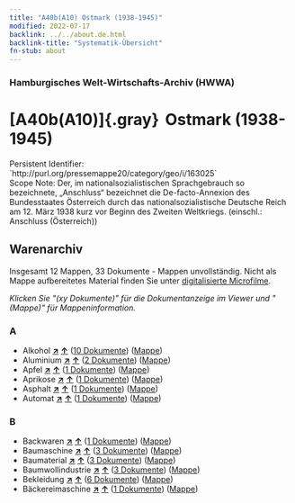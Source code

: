 ```yaml
---
title: "A40b(A10) Ostmark (1938-1945)"
modified: 2022-07-17
backlink: ../../about.de.html
backlink-title: "Systematik-Übersicht"
fn-stub: about
---
```


### Hamburgisches Welt-Wirtschafts-Archiv (HWWA)

# [A40b(A10)]{.gray}&#8201; Ostmark (1938-1945)

<div class="hint">Persistent Identifier: `http://purl.org/pressemappe20/category/geo/i/163025`</div>

<div class="hint">
Scope Note: Der, im nationalsozialistischen Sprachgebrauch so bezeichnete, „Anschluss“ bezeichnet die De-facto-Annexion des Bundesstaates Österreich durch das nationalsozialistische Deutsche Reich am 12. März 1938 kurz vor Beginn des Zweiten Weltkriegs.  (einschl.: Anschluss (Österreich))
</div>





## Warenarchiv








Insgesamt 12 Mappen, 33 Dokumente - Mappen unvollständig.
Nicht als Mappe aufbereitetes Material finden Sie unter [digitalisierte Microfilme](/film/h1_wa.de.html).

_Klicken Sie "(xy Dokumente)" für die Dokumentanzeige im Viewer und "(Mappe)" für Mappeninformation._




### A

- Alkohol [**&nearr;**](../../../ware/i/141966/about.de.html "Alkohol (XXX in der ganzen Welt)") [**&uarr;**](../../../ware/about.de.html#PID20.02-Sp "Warensystematik") (<a href="https://pm20.zbw.eu/iiifview/folder/wa/141966,163025" title="über: Alkohol : Ostmark (1938-1945)" target="_blank">10 Dokumente</a>) ([Mappe](../../../../folder/wa/1419xx/141966/1630xx/163025/about.de.html))
- Aluminium [**&nearr;**](../../../ware/i/141969/about.de.html "Aluminium (XXX in der ganzen Welt)") [**&uarr;**](../../../ware/about.de.html#PID07.01-Lm01 "Warensystematik") (<a href="https://pm20.zbw.eu/iiifview/folder/wa/141969,163025" title="über: Aluminium : Ostmark (1938-1945)" target="_blank">2 Dokumente</a>) ([Mappe](../../../../folder/wa/1419xx/141969/1630xx/163025/about.de.html))
- Apfel [**&nearr;**](../../../ware/i/141980/about.de.html "Apfel (XXX in der ganzen Welt)") [**&uarr;**](../../../ware/about.de.html#PLW04-Ob01 "Warensystematik") (<a href="https://pm20.zbw.eu/iiifview/folder/wa/141980,163025" title="über: Apfel : Ostmark (1938-1945)" target="_blank">1 Dokumente</a>) ([Mappe](../../../../folder/wa/1419xx/141980/1630xx/163025/about.de.html))
- Aprikose [**&nearr;**](../../../ware/i/142001/about.de.html "Aprikose (XXX in der ganzen Welt)") [**&uarr;**](../../../ware/about.de.html#PLW04-Zs02 "Warensystematik") (<a href="https://pm20.zbw.eu/iiifview/folder/wa/142001,163025" title="über: Aprikose : Ostmark (1938-1945)" target="_blank">1 Dokumente</a>) ([Mappe](../../../../folder/wa/1420xx/142001/1630xx/163025/about.de.html))
- Asphalt [**&nearr;**](../../../ware/i/142016/about.de.html "Asphalt (XXX in der ganzen Welt)") [**&uarr;**](../../../ware/about.de.html#PID22-Bd01 "Warensystematik") (<a href="https://pm20.zbw.eu/iiifview/folder/wa/142016,163025" title="über: Asphalt : Ostmark (1938-1945)" target="_blank">1 Dokumente</a>) ([Mappe](../../../../folder/wa/1420xx/142016/1630xx/163025/about.de.html))
- Automat [**&nearr;**](../../../ware/i/142020/about.de.html "Automat (XXX in der ganzen Welt)") [**&uarr;**](../../../ware/about.de.html#PID08-Au "Warensystematik") (<a href="https://pm20.zbw.eu/iiifview/folder/wa/142020,163025" title="über: Automat : Ostmark (1938-1945)" target="_blank">1 Dokumente</a>) ([Mappe](../../../../folder/wa/1420xx/142020/1630xx/163025/about.de.html))

### B

- Backwaren [**&nearr;**](../../../ware/i/142026/about.de.html "Backwaren (XXX in der ganzen Welt)") [**&uarr;**](../../../ware/about.de.html#PID20-Ba "Warensystematik") (<a href="https://pm20.zbw.eu/iiifview/folder/wa/142026,163025" title="über: Backwaren : Ostmark (1938-1945)" target="_blank">1 Dokumente</a>) ([Mappe](../../../../folder/wa/1420xx/142026/1630xx/163025/about.de.html))
- Baumaschine [**&nearr;**](../../../ware/i/142084/about.de.html "Baumaschine (XXX in der ganzen Welt)") [**&uarr;**](../../../ware/about.de.html#PID08-Ba "Warensystematik") (<a href="https://pm20.zbw.eu/iiifview/folder/wa/142084,163025" title="über: Baumaschine : Ostmark (1938-1945)" target="_blank">3 Dokumente</a>) ([Mappe](../../../../folder/wa/1420xx/142084/1630xx/163025/about.de.html))
- Baumaterial [**&nearr;**](../../../ware/i/142086/about.de.html "Baumaterial (XXX in der ganzen Welt)") [**&uarr;**](../../../ware/about.de.html#PID22-Bs "Warensystematik") (<a href="https://pm20.zbw.eu/iiifview/folder/wa/142086,163025" title="über: Baumaterial : Ostmark (1938-1945)" target="_blank">3 Dokumente</a>) ([Mappe](../../../../folder/wa/1420xx/142086/1630xx/163025/about.de.html))
- Baumwollindustrie [**&nearr;**](../../../ware/i/142091/about.de.html "Baumwollindustrie (XXX in der ganzen Welt)") [**&uarr;**](../../../ware/about.de.html#PID19-Bw01 "Warensystematik") (<a href="https://pm20.zbw.eu/iiifview/folder/wa/142091,163025" title="über: Baumwollindustrie : Ostmark (1938-1945)" target="_blank">3 Dokumente</a>) ([Mappe](../../../../folder/wa/1420xx/142091/1630xx/163025/about.de.html))
- Bekleidung [**&nearr;**](../../../ware/i/142106/about.de.html "Bekleidung (XXX in der ganzen Welt)") [**&uarr;**](../../../ware/about.de.html#PID19-Bk "Warensystematik") (<a href="https://pm20.zbw.eu/iiifview/folder/wa/142106,163025" title="über: Bekleidung : Ostmark (1938-1945)" target="_blank">6 Dokumente</a>) ([Mappe](../../../../folder/wa/1421xx/142106/1630xx/163025/about.de.html))
- Bäckereimaschine [**&nearr;**](../../../ware/i/142027/about.de.html "Bäckereimaschine (XXX in der ganzen Welt)") [**&uarr;**](../../../ware/about.de.html#PID08-Nm01 "Warensystematik") (<a href="https://pm20.zbw.eu/iiifview/folder/wa/142027,163025" title="über: Bäckereimaschine : Ostmark (1938-1945)" target="_blank">1 Dokumente</a>) ([Mappe](../../../../folder/wa/1420xx/142027/1630xx/163025/about.de.html))




